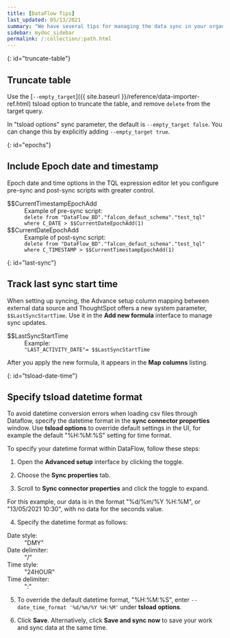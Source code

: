 ```yaml
---
title: [DataFlow Tips]
last_updated: 05/13/2021
summary: "We have several tips for managing the data sync in your organization."
sidebar: mydoc_sidebar
permalink: /:collection/:path.html
---
```


{: id="truncate-table"}
## Truncate table

Use the [`--empty_target`]({{ site.baseurl }}/reference/data-importer-ref.html) tsload option to truncate the table, and remove `delete` from the target query.

In "tsload options" sync parameter, the default is `--empty_target false`. You can change this by explicitly adding `--empty_target true`.

{: id="epochs"}
## Include Epoch date and timestamp

Epoch date and time options in the TQL expression editor let you configure pre-sync and post-sync scripts with greater control.

<dl>
<dlentry id="current-timestamp-epoch">
<dt>$$CurrentTimestampEpochAdd</dt>
<dd>Example of pre-sync script: <br/>
<code>delete from "DataFlow_BD"."falcon_defaut_schema"."test_tql" where C_DATE > $$CurrentDateEpochAdd(1)</code></dd>
</dlentry>

<dlentry id="current-date-epoch">
<dt>$$CurrentDateEpochAdd</dt>
<dd>Example of post-sync script: <br/>
<code>delete from "DataFlow_BD"."falcon_defaut_schema"."test_tql" where C_TIMESTAMP > $$CurrentTimestampEpochAdd(1)</code></dd>
</dlentry>
</dl>

{: id="last-sync"}
## Track last sync start time

When setting up syncing, the Advance setup column mapping between external data source and ThoughtSpot offers a new system parameter, `$$LastSyncStartTime`. Use it in the **Add new formula** interface to manage sync updates.

<dl>
<dlentry id="last-sync-start-time">
<dt>$$LastSyncStartTime</dt>
<dd>Example:<br/>
<code>"LAST_ACTIVITY_DATE"= $$LastSyncStartTime</code></dd>
</dlentry>
</dl>

After you apply the new formula, it appears in the **Map columns** listing.

{: id="tsload-date-time"}
## Specify tsload datetime format

To avoid datetime conversion errors when loading csv files through Dataflow, specify the datetime format in the **sync connector properties** window. Use **tsload options** to override default settings in the UI, for example the default "%H:%M:%S" setting for time format.

To specify your datetime format within DataFlow, follow these steps:

1. Open the **Advanced setup** interface by clicking the toggle.

2. Choose the **Sync properties** tab.

3. Scroll to **Sync connector properties** and click the toggle to expand.

For this example, our data is in the format "%d/%m/%Y %H:%M", or "13/05/2021 10:30", with no data for the seconds value.

4. Specify the datetime format as follows:

<dl>
<dlentry><dt>Date style:</dt> <dd>"DMY"</dd></dlentry>
<dlentry><dt>Date delimiter:</dt> <dd>"/"</dd></dlentry>
<dlentry><dt>Time style:</dt> <dd>"24HOUR"</dd></dlentry>
<dlentry><dt>Time delimiter:</dt> <dd>":"</dd></dlentry>
</dl>

5. To override the default datetime format, "%H:%M:%S", enter `--date_time_format '%d/%m/%Y %H:%M'` under **tsload options**.

6. Click **Save**. Alternatively, click **Save and sync now** to save your work and sync data at the same time.
